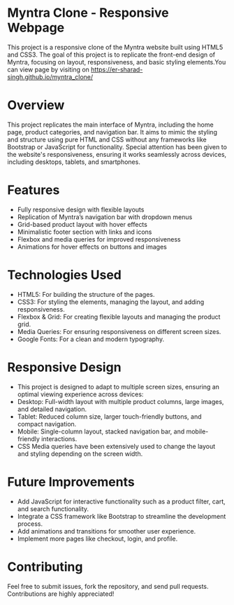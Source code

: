 # Myntra Clone - Responsive Webpage

This project is a responsive clone of the Myntra website built using HTML5 and CSS3. The goal of this project is to replicate the front-end design of Myntra, focusing on layout, responsiveness, and basic styling elements.You can view page by visiting on https://er-sharad-singh.github.io/myntra_clone/

# Overview

This project replicates the main interface of Myntra, including the home page, product categories, and navigation bar. It aims to mimic the styling and structure using pure HTML and CSS without any frameworks like Bootstrap or JavaScript for functionality. Special attention has been given to the website's responsiveness, ensuring it works seamlessly across devices, including desktops, tablets, and smartphones.

# Features

* Fully responsive design with flexible layouts
* Replication of Myntra’s navigation bar with dropdown menus
* Grid-based product layout with hover effects
* Minimalistic footer section with links and icons
* Flexbox and media queries for improved responsiveness
* Animations for hover effects on buttons and images

# Technologies Used

* HTML5: For building the structure of the pages.
* CSS3: For styling the elements, managing the layout, and adding responsiveness.
* Flexbox & Grid: For creating flexible layouts and managing the product grid.
* Media Queries: For ensuring responsiveness on different screen sizes.
* Google Fonts: For a clean and modern typography.

# Responsive Design

* This project is designed to adapt to multiple screen sizes, ensuring an optimal viewing experience across devices:
* Desktop: Full-width layout with multiple product columns, large images, and detailed navigation.
* Tablet: Reduced column size, larger touch-friendly buttons, and compact navigation.
* Mobile: Single-column layout, stacked navigation bar, and mobile-friendly interactions.
* CSS Media queries have been extensively used to change the layout and styling depending on the screen width.

# Future Improvements

* Add JavaScript for interactive functionality such as a product filter, cart, and search functionality.
* Integrate a CSS framework like Bootstrap to streamline the development process.
* Add animations and transitions for smoother user experience.
* Implement more pages like checkout, login, and profile.

# Contributing

Feel free to submit issues, fork the repository, and send pull requests. Contributions are highly appreciated!
